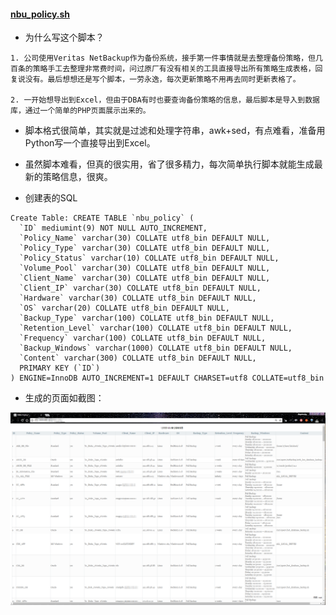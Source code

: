 #### **[nbu_policy.sh](https://github.com/dayerong/tools/blob/master/nbu_tool/nbu_policy.sh)**


- 为什么写这个脚本？

```
1. 公司使用Veritas NetBackup作为备份系统，接手第一件事情就是去整理备份策略，但几百条的策略手工去整理非常费时间，问过原厂有没有相关的工具直接导出所有策略生成表格，回复说没有。最后想想还是写个脚本，一劳永逸，每次更新策略不用再去同时更新表格了。

2. 一开始想导出到Excel，但由于DBA有时也要查询备份策略的信息，最后脚本是导入到数据库，通过一个简单的PHP页面展示出来的。

```

- 脚本格式很简单，其实就是过滤和处理字符串，awk+sed，有点难看，准备用Python写一个直接导出到Excel。

- 虽然脚本难看，但真的很实用，省了很多精力，每次简单执行脚本就能生成最新的策略信息，很爽。

- 创建表的SQL


```
Create Table: CREATE TABLE `nbu_policy` (
  `ID` mediumint(9) NOT NULL AUTO_INCREMENT,
  `Policy_Name` varchar(30) COLLATE utf8_bin DEFAULT NULL,
  `Policy_Type` varchar(30) COLLATE utf8_bin DEFAULT NULL,
  `Policy_Status` varchar(10) COLLATE utf8_bin DEFAULT NULL,
  `Volume_Pool` varchar(30) COLLATE utf8_bin DEFAULT NULL,
  `Client_Name` varchar(30) COLLATE utf8_bin DEFAULT NULL,
  `Client_IP` varchar(30) COLLATE utf8_bin DEFAULT NULL,
  `Hardware` varchar(30) COLLATE utf8_bin DEFAULT NULL,
  `OS` varchar(20) COLLATE utf8_bin DEFAULT NULL,
  `Backup_Type` varchar(100) COLLATE utf8_bin DEFAULT NULL,
  `Retention_Level` varchar(100) COLLATE utf8_bin DEFAULT NULL,
  `Frequency` varchar(100) COLLATE utf8_bin DEFAULT NULL,
  `Backup_Windows` varchar(1000) COLLATE utf8_bin DEFAULT NULL,
  `Content` varchar(300) COLLATE utf8_bin DEFAULT NULL,
  PRIMARY KEY (`ID`)
) ENGINE=InnoDB AUTO_INCREMENT=1 DEFAULT CHARSET=utf8 COLLATE=utf8_bin
```

- 生成的页面如截图：

![image](https://github.com/dayerong/tools/blob/master/nbu_tool/nbu_policy.png?raw=true)
